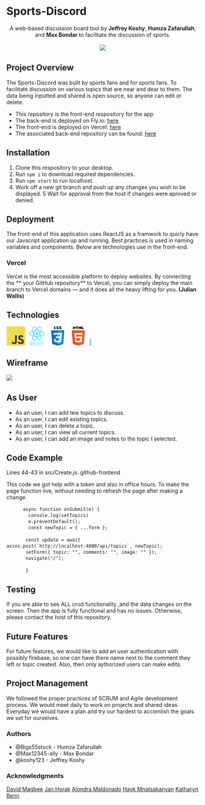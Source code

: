 
# Sports-Discord

<div align="center">A web-based discussion board tool by <strong>Jeffrey Koshy</strong>, <strong>Humza Zafarullah</strong>, and <strong>Max Bondar</strong> to facilitate the discussion of sports.
<br></br>
<img src= "https://user-images.githubusercontent.com/47038229/229164667-757a16bc-01f6-42b9-ba78-2f2062ff3d4d.png" />
</div>



## Project Overview
The Sports-Discord was built by sports fans and for sports fans. To  facilitate discussion on various topics that are near and dear to them. The data being inputted and shared is open source, so anyone can edit or delete.

+ This repository is the front-end respository for the app
+ The back-end is deployed on Fly.io: [here](https://sports-discord.fly.dev/api/topics)
+ The front-end is deployed on Vercel: [here]([the-dev-hub.vercel.app](https://project3-front-end.vercel.app/))
+ The associated back-end repository can be found: [here](https://github.com/koshy123/project3-back-end) 

## Installation

1. Clone this respository to your desktop.
2. Run `npm i` to download required dependencies.
3. Run `npm start` to run localhost.
4. Work off a new git branch and push up any changes you wish to be displayed.
5 Wait for approval from the host if changes were aproved or denied.


## Deployment
The front-end of this application uses ReactJS as a framwork to quicly have our Javscript application up and running. Best practices is used in naming variables and components. Below are technologies use in the front-end.

### Vercel
Vercel is the most accessible platform to deploy websites. By connecting the ** your GitHub repository** to Vercel, you can simply deploy the main branch to Vercel domains — and it does all the heavy lifting for you. **(Julian Wallis)**

## Technologies
<div display="flex">
<img src="https://raw.githubusercontent.com/devicons/devicon/master/icons/javascript/javascript-original.svg" width=10% height=10%>
<img
src="https://raw.githubusercontent.com/devicons/devicon/master/icons/react/react-original-wordmark.svg" width=10% height=10%> 
<img src="https://raw.githubusercontent.com/devicons/devicon/master/icons/css3/css3-original-wordmark.svg" width=10% height=10%>
<img src="https://raw.githubusercontent.com/devicons/devicon/master/icons/html5/html5-original-wordmark.svg" width=10% height=10%>
<img src="https://user-images.githubusercontent.com/47038229/229183825-ec6b2069-2110-423b-b508-23d343c99cc9.png" width=10% height=10%>
</div>



## Wireframe
<img src= "https://user-images.githubusercontent.com/47038229/229177241-01b7ade6-ef25-4f03-ac93-9ff6a6551b59.png" />




## As User
+ As an user, I can add tew topics to discuss.
+ As an user, I can edit existing topics.
+ As an user, I can delete a topic.
+ As an user, I can view all current topics. 
+ As an user, I can add an image and notes to the topic I selected.







## Code Example

Lines 44-43 in src/Create.js.
github-frontend


This code we got help with a token and also in office hours. To make the page function live, without needing to refresh the page after making a change.
```
      async function onSubmit(e) {
        console.log(setTopics)
        e.preventDefault();
        const newTopic = { ...form };

       const update = await axios.post(`http://localhost:4000/api/topics`, newTopic);
       setForm({ topic: "", comments: "", image: "" });
       navigate("/");

       }
```

## Testing
If you are able to see ALL crud functionality ,and the data changes on the screen. Then the app is fully functional and has no issues. Otherwise, please contact the host of this repository. 


## Future Features 
For future features, we would like to add an user authentication with possibly firebase, so one can have there name next to the comment they left or topic created. Also, then only aythorized users can make edits.

## Project Management 
We followed the proper practices of SCRUM and Agile development process. We would meet daily to work on projects and shared ideas. Everyday we would have a plan and try our hardest to accomlish the goals we set for ourselves.

### Authors
+ @Bigs55stock - Humza Zafarullah
+ @Max12345-ally - Max Bondar
+ @koshy123 - Jeffrey Koshy


### Acknowledgments
[David Magbee](https://www.linkedin.com/in/davidmagbee/)
[Jan Horak](https://www.linkedin.com/in/jan-horak/)
[Alondra Maldonado](https://www.linkedin.com/in/alondra-maldonado-0a0958183/)
[Hayk Mnatsakanyan](https://www.linkedin.com/in/haykmn/)
[Katharyn Benn](https://www.linkedin.com/in/katharynbenn/)




